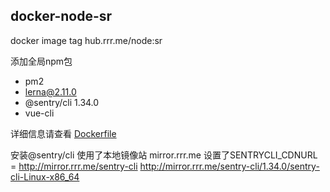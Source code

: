 ## docker-node-sr

docker image tag hub.rrr.me/node:sr

添加全局npm包
* pm2
* lerna@2.11.0
* @sentry/cli 1.34.0
* vue-cli

详细信息请查看 [Dockerfile](./Dockerfile)


安装@sentry/cli 使用了本地镜像站 mirror.rrr.me 设置了SENTRYCLI_CDNURL = http://mirror.rrr.me/sentry-cli
http://mirror.rrr.me/sentry-cli/1.34.0/sentry-cli-Linux-x86_64